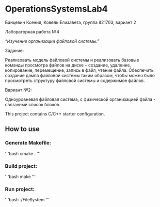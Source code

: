 # OperationsSystemsLab4
Банцевич Ксения, Ковель Елизавета, группа 821703, вариант 2


Лабораторная работа №4 

_“Изучение организации файловой системы.”_

Задание:

Реализовать модель файловой системы и реализовать базовые команды просмотра файлов на диске – создание, удаление, копирование, перемещение, запись в файл, чтение файла. Обеспечить создание дампа файловой системы таким образом, чтобы можно было просмотреть структуру файловой системы и содержимое файлов.


Вариант №2:

Одноуровневая файловая система, с физической организацией файла - связанный список блоков.



This project contains C/C++ starter configuration.


## How to use

### Generate Makefile:
'''bash
cmake .
'''
### Build project:
'''bash
make
'''
### Run project:
'''bash
./FileSystem
'''
